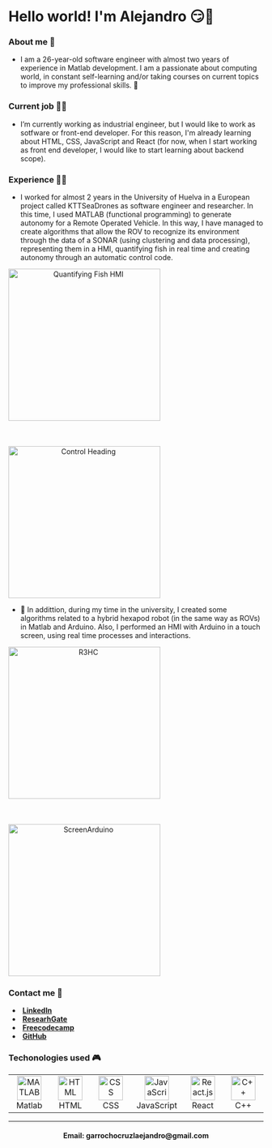 <h1> Hello world! I'm Alejandro 😏👋 </h1>

<h3> About me 🧑 </h3>

- I am a 26-year-old software engineer with almost two years of experience in Matlab development. I am a passionate about computing world, in constant self-learning and/or taking courses on current topics to improve my professional skills. 🙌

<h3> Current job 👨‍💼 </h3>

- I’m currently working as industrial engineer, but I would like to work as sotfware or front-end developer. For this reason, I'm already learning about HTML, CSS, JavaScript and React (for now, when I start working as front end developer, I would like to start learning about backend scope). 

<h3> Experience 👨‍💻 </h3>

- I worked for almost 2 years in the University of Huelva in a European project called KTTSeaDrones as software engineer and researcher. In this time, I used MATLAB (functional programming) to generate autonomy for a Remote Operated Vehicle. In this way, I have managed to create algorithms that allow the ROV to recognize its environment through the data of a SONAR (using clustering and data processing), representing them in a HMI, quantifying fish in real time and creating autonomy through an automatic control code. 

<div align="center" style="display: grid; grid-gap: 50px; grid-auto-rows: minmax(100px, auto);">
  <img src="https://user-images.githubusercontent.com/101363464/164089302-af9c44fa-6089-4e4c-8cd4-eabb4f90653c.png" height=300 alt="Quantifying Fish HMI">
  <img src="https://user-images.githubusercontent.com/101363464/164556407-8cacb156-8471-4695-bf2e-c1a6f41b24d3.PNG" height=300 alt="Control Heading">
</div>


- 🦾 In addittion, during my time in the university, I created some algorithms related to a hybrid hexapod robot (in the same way as ROVs) in Matlab and Arduino. Also, I performed an HMI with Arduino in a touch screen, using real time processes and interactions.

<div align="center" style="display: grid; grid-gap: 50px; grid-auto-rows: minmax(100px, auto);">
  <img src="https://user-images.githubusercontent.com/101363464/164090733-520f0420-ef7e-41b4-b57b-86d1888c49ad.png" height=300 alt="R3HC">
  <img src="https://user-images.githubusercontent.com/101363464/164091254-9687bac1-c6c3-41f6-86c1-39e3c1d52ec8.PNG" height=300 alt="ScreenArduino">
</div>

<h3> Contact me 🎯 </h3>

- &nbsp;**[LinkedIn]**
- &nbsp;**[ResearhGate]**
- &nbsp;**[Freecodecamp]**
- &nbsp;**[GitHub]**

<h3> Techonologies used 🎮 </h3>
<table>
  <tr>
    <td align="center" width="96">
      <a href="#macropower-tech">
        <img src="https://user-images.githubusercontent.com/101363464/164307164-9a2a051b-9bbb-404c-b6a7-b28922187157.png" width="48" height="48" alt="MATLAB" />
      </a>
      <br>Matlab
    </td>
    <td align="center" width="96">
      <a href="#macropower-tech">
        <img src="https://user-images.githubusercontent.com/101363464/164551521-63ca7864-8647-4f09-9284-771ecc388164.png" width="48" height="48" alt="HTML" />
      </a>
      <br>HTML
    </td>
    <td align="center" width="96">
      <a href="#macropower-tech">
        <img src="https://user-images.githubusercontent.com/101363464/164551523-2a3a844d-d0ad-417d-94bd-a33793d2fed2.png" width="48" height="48" alt="CSS" />
      </a>
      <br>CSS
    </td>
    <td align="center" width="96">
      <a href="#macropower-tech">
        <img src="https://user-images.githubusercontent.com/101363464/164551516-53047b09-d5be-4d97-acb4-96a12f028394.png" width="48" height="48" alt="JavaScript" />
      </a>
      <br>JavaScript
    </td>
    <td align="center" width="96">
      <a href="#macropower-tech">
        <img src="https://user-images.githubusercontent.com/101363464/164307171-b9a19162-51d6-4719-834b-838033135ea3.png" width="48" height="48" alt="React.js" />
      </a>
      <br>React
    </td>
    <td align="center" width="96">
      <a href="#macropower-tech">
        <img src="https://user-images.githubusercontent.com/101363464/164551520-5e87f9da-35a7-41bb-8e75-f2403b3a5d27.png" width="48" height="48" alt="C++" />
      </a>
      <br>C++
    </td>
  </tr>
</table>

<hr>

<h4 align="center"> Email: garrochocruzlaejandro@gmail.com </h4>

<!-- LINKS -->
[LinkedIn]: https://www.linkedin.com/in/garrochocruzalejandro/ "LinkedIn"
[ResearhGate]: https://www.researchgate.net/profile/Alejandro-Garrocho-Cruz "ResearchGate"
[Freecodecamp]: https://www.freecodecamp.org/AlejandroGC19 "Freecodecamp"
[GitHub]: https://github.com/AlejandroGC19 "Github Home"
